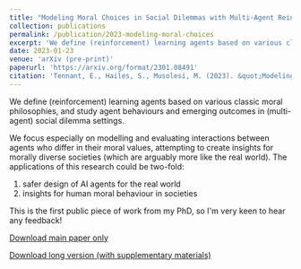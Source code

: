 ```yaml
---
title: "Modeling Moral Choices in Social Dilemmas with Multi-Agent Reinforcement Learning"
collection: publications
permalink: /publication/2023-modeling-moral-choices
excerpt: 'We define (reinforcement) learning agents based on various classic moral philosophies, and study agent behaviours and emerging outcomes in (multi-agent) social dilemma settings.'
date: 2023-01-23
venue: 'arXiv (pre-print)'
paperurl: 'https://arxiv.org/format/2301.08491'
citation: 'Tennant, E., Hailes, S., Musolesi, M. (2023). &quot;Modeling Moral Choices in Social Dilemmas with Multi-Agent Reinforcement Learning.&quot; <i>arXiv.</i>'
---
```


We define (reinforcement) learning agents based on various classic moral philosophies, and study agent behaviours and emerging outcomes in (multi-agent) social dilemma settings. 

We focus especially on modelling and evaluating interactions between agents who differ in their moral values, attempting to create insights for morally diverse societies (which are arguably more like the real world). The applications of this research could be two-fold: 
1) safer design of AI agents for the real world 
2) insights for human moral behaviour in societies 

This is the first public piece of work from my PhD, so I'm very keen to hear any feedback!

[Download main paper only](http://liza-karmannaya.github.io/files/Modeling_Moral_Choices_in_Social_Dilemmas_with_Multi_Agent_Reinforcement_Learning.pdf)

[Download long version (with supplementary materials)](http://arxiv.org/abs/2301.08491)
